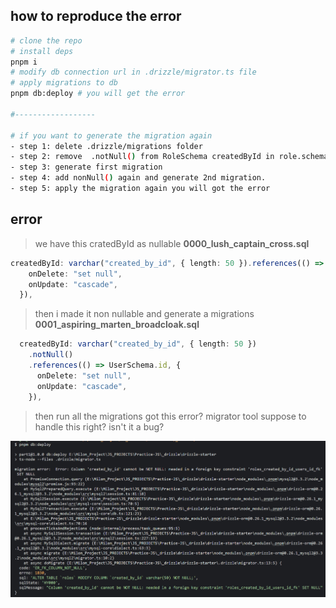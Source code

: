 ## how to reproduce the error

```bash
# clone the repo
# install deps
pnpm i
# modify db connection url in .drizzle/migrator.ts file
# apply migrations to db
pnpm db:deploy # you will get the error

#------------------

# if you want to generate the migration again
- step 1: delete .drizzle/migrations folder
- step 2: remove  .notNull() from RoleSchema createdById in role.schema.ts file
- step 3: generate first migration
- step 4: add nonNull() again and generate 2nd migration.
- step 5: apply the migration again you will got the error
```

## error

> we have this cratedById as nullable **0000_lush_captain_cross.sql**

```ts
createdById: varchar("created_by_id", { length: 50 }).references(() => UserSchema.id, {
    onDelete: "set null",
    onUpdate: "cascade",
  }),

```

> then i made it non nullable and generate a migrations **0001_aspiring_marten_broadcloak.sql**

```ts
  createdById: varchar("created_by_id", { length: 50 })
    .notNull()
    .references(() => UserSchema.id, {
      onDelete: "set null",
      onUpdate: "cascade",
    }),
```

> then run all the migrations got this error? migrator tool suppose to handle this right? isn't it a bug?

![error screenshot](error.png)
